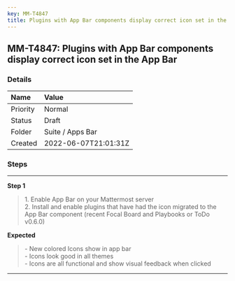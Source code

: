 ```yaml
---
key: MM-T4847
title: Plugins with App Bar components display correct icon set in the App Bar
---
```


## MM-T4847: Plugins with App Bar components display correct icon set in the App Bar

### Details

| Name     | Value                |
| :------- | :------------------- |
| Priority | Normal               |
| Status   | Draft                |
| Folder   | Suite / Apps Bar     |
| Created  | 2022-06-07T21:01:31Z |

### Steps

<hr/>

**Step 1**

> <article>1. Enable App Bar on your Mattermost server<br />2. Install and enable plugins that have had the icon migrated to the App Bar component (recent Focal Board and Playbooks or ToDo v0.6.0)</article>

**Expected**

> <article>- New colored Icons show in app bar<br />- Icons look good in all themes<br />- Icons are all functional and show visual feedback when clicked</article>

<hr/>
